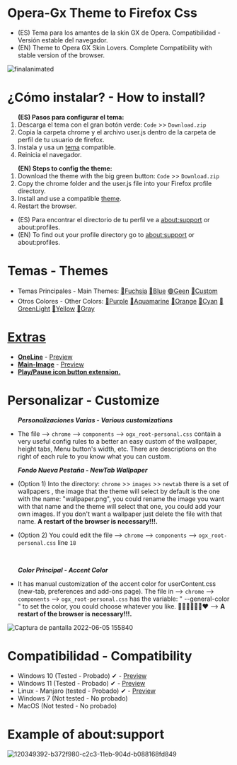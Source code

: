 # Opera-Gx Theme to Firefox Css
<ul><li>(ES) Tema para los amantes de la skin GX de Opera. Compatibilidad - Versión estable del navegador.</li>
<li>(EN) Theme to Opera GX Skin Lovers. Complete Compatibility with stable version of the browser.</li></ul>

![finalanimated](https://user-images.githubusercontent.com/22057609/156902551-7bb9ee28-2505-44f1-8c26-72bb994c9610.png)

# ¿Cómo instalar? - How to install?

<ol><b>(ES) Pasos para configurar el tema:</b>

   <li>Descarga el tema con el gran botón verde: <code>Code</code> >> <code>Download.zip</code></li>
   <li>Copia la carpeta chrome y el archivo user.js dentro de la carpeta de perfil de tu usuario de firefox.</li>
   <li>Instala y usa un <a href="https://github.com/Godiesc/opera-gx#temas---themes" >tema</a> compatible.</li>
   <li>Reinicia el navegador.</li></ol>

<ol><b>(EN) Steps to config the theme:</b>
   <li>Download the theme with the big green button: <code>Code</code> >> <code>Download.zip</code></li> 
   <li>Copy the chrome folder and the user.js file into your Firefox profile directory. </li>
   <li>Install and use a compatible <a href="https://github.com/Godiesc/opera-gx#temas---themes" >theme</a>.</li>
   <li>Restart the browser. </li></ol>
   <ul>
<li>(ES) Para encontrar el directorio de tu perfil ve a <a href="https://github.com/Godiesc/opera-gx#example-of-aboutsupport"> about:support</a> or about:profiles. </li>
<li>(EN) To find out your profile directory go to <a href="https://github.com/Godiesc/opera-gx#example-of-aboutsupport"> about:support</a> or about:profiles.</li></ul>

# Temas - Themes
<ul><li>Temas Principales - Main Themes: <a href= "https://addons.mozilla.org/es/firefox/addon/beautiful-opera-gx-fucsia/">🔴Fuchsia</a> <a href= "https://addons.mozilla.org/es/firefox/addon/beautiful-opera-gx-blue/">🔵Blue</a> <a href= "https://addons.mozilla.org/es/firefox/addon/beautiful-gx-green/" >🟢Geen</a> <a href= "https://addons.mozilla.org/es/firefox/addon/beautiful-red-blur/">🌈Custom</a> </li>

<li> Otros Colores - Other Colors: <a href= "https://addons.mozilla.org/es/firefox/addon/opera-gx-witchcraft-purple/">💜Purple</a> <a href= "https://addons.mozilla.org/es/firefox/addon/opera-gx-electric-aquamarine/">💚Aquamarine</a> <a href= "https://addons.mozilla.org/es/firefox/addon/opera-gx-ember-orange/">🦧Orange</a> <a href= "https://addons.mozilla.org/es/firefox/addon/opera-gx-frozen-cyan/">💠Cyan</a> <a href= "https://addons.mozilla.org/es/firefox/addon/opera-gx-level-up-green/">🍏GreenLight</a> <a href= "https://addons.mozilla.org/es/firefox/addon/opera-gx-stamina-yellow/">💛Yellow</a> <a href= "https://addons.mozilla.org/es/firefox/addon/opera-gx-wizard-grey/"> 🗻Gray</a></li></ul>

# <a href= "https://github.com/Godiesc/opera-gx/tree/main/Extras">Extras</a>
<ul><li><a href="https://github.com/Godiesc/opera-gx/tree/main/Extras/OneLine"><b>OneLine</b></a> - <a href ="https://user-images.githubusercontent.com/22057609/168898232-8bd41289-a470-4fa0-9888-4f78b0da3d21.png" target="_blank">Preview</a></li>
<li><a href="hhttps://github.com/Godiesc/opera-gx/tree/main/Extras/Main-Image"><b>Main-Image</b></a> - <a href ="https://user-images.githubusercontent.com/22057609/172068954-cc6b56a5-3f60-4152-a978-66cb4d61d5f2.png" target="_blank">Preview</a></li>
<li><a href="https://github.com/Godiesc/opera-gx/tree/main/Extras/Play-Pause"><b>Play/Pause icon button extension.</b></a> </li></ul>

# Personalizar - Customize
<ul><b><i>Personalizaciones Varias - Various customizations</i></b>
<li><p>The file --> <code>chrome</code> --> <code>components</code> --> <code>ogx_root-personal.css</code> contain a very useful config rules to a better an easy custom of the wallpaper, height tabs, Menu button's width, etc. There are descriptions on the right of each rule to you know what you can custom.</p></li></ul>
<ul><b><i>Fondo Nueva Pestaña - NewTab Wallpaper</i></b>
   <li><p>(Option 1) Into the directory: <code>chrome</code> >> <code>images</code> >> <code>newtab</code> there is a set of wallpapers , the image that the theme will select by default is the one with the name: "wallpaper.png", you could rename the image you want with that name and the theme will select that one, you could add your own images. If you don't want a wallpaper just delete the file with that name. <b>A restart of the browser is necessary!!!. </b></p></li>
<li><p>(Option 2) You could edit the file --> <code>chrome</code> --> <code>components</code> --> <code>ogx_root-personal.css</code> line <code>18</code><p></li></ul></br>
<ul><b><i>Color Principal - Accent Color</i></b>
<li><p>It has manual customization of the accent color for userContent.css (new-tab, preferences and add-ons page). The file in --> <code>chrome</code> --> <code>components</code> --> <code>ogx_root-personal.css</code> has the variable: " --general-color " to set the color, you could choose whatever you like. 💙💚💜🤎💛🧡❤
   --> <b>A restart of the browser is necessary!!!. </b></p></li></ul>

![Captura de pantalla 2022-06-05 155840](https://user-images.githubusercontent.com/22057609/172070426-0de79289-eaa3-4826-ac62-af6230cdf877.png)

# Compatibilidad - Compatibility

<ul><li>Windows 10 (Tested - Probado) ✔ - <a href="https://i.imgur.com/ckLxcZe.png">Preview</a></li>
<li>Windows 11 (Tested - Probado) ✔ - <a href="https://user-images.githubusercontent.com/6202392/168166690-b9f232c7-ff0e-4107-95f0-2910f1c3c6fb.png" >Preview</a></li>
<li>Linux - Manjaro (tested - Probado) ✔ - <a href="https://i.imgur.com/bDKNoBn.png">Preview</a></li>
<li>Windows 7 (Not tested - No probado)</li>
<li>MacOS (Not tested - No probado)</li>
</ul>

# Example of about:support

![120349392-b372f980-c2c3-11eb-904d-b088168fd849](https://user-images.githubusercontent.com/22057609/156908375-824f8679-56a5-4d09-a86f-353a7f61135e.png)
